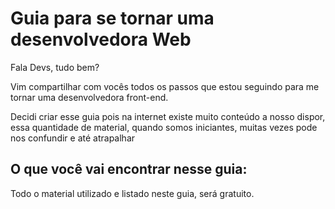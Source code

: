 
# Guia para se tornar uma desenvolvedora Web 

Fala Devs, tudo bem? 

Vim compartilhar com vocês todos os passos que estou seguindo para me tornar uma desenvolvedora front-end.

Decidi criar esse guia pois na internet existe muito conteúdo a nosso dispor, essa quantidade de material, quando somos iniciantes, muitas vezes pode nos confundir e até atrapalhar

## O que você vai encontrar nesse guia: 



Todo o material utilizado e listado neste guia, será gratuito.



 
